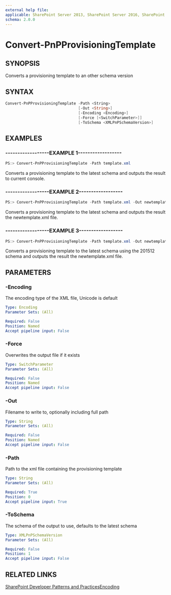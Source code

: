 ```yaml
---
external help file:
applicable: SharePoint Server 2013, SharePoint Server 2016, SharePoint Online
schema: 2.0.0
---
```

# Convert-PnPProvisioningTemplate

## SYNOPSIS
Converts a provisioning template to an other schema version

## SYNTAX 

```powershell
Convert-PnPProvisioningTemplate -Path <String>
                                [-Out <String>]
                                [-Encoding <Encoding>]
                                [-Force [<SwitchParameter>]]
                                [-ToSchema <XMLPnPSchemaVersion>]
```

## EXAMPLES

### ------------------EXAMPLE 1------------------
```powershell
PS:> Convert-PnPProvisioningTemplate -Path template.xml
```

Converts a provisioning template to the latest schema and outputs the result to current console.

### ------------------EXAMPLE 2------------------
```powershell
PS:> Convert-PnPProvisioningTemplate -Path template.xml -Out newtemplate.xml
```

Converts a provisioning template to the latest schema and outputs the result the newtemplate.xml file.

### ------------------EXAMPLE 3------------------
```powershell
PS:> Convert-PnPProvisioningTemplate -Path template.xml -Out newtemplate.xml -ToSchema V201512
```

Converts a provisioning template to the latest schema using the 201512 schema and outputs the result the newtemplate.xml file.

## PARAMETERS

### -Encoding
The encoding type of the XML file, Unicode is default

```yaml
Type: Encoding
Parameter Sets: (All)

Required: False
Position: Named
Accept pipeline input: False
```

### -Force
Overwrites the output file if it exists

```yaml
Type: SwitchParameter
Parameter Sets: (All)

Required: False
Position: Named
Accept pipeline input: False
```

### -Out
Filename to write to, optionally including full path

```yaml
Type: String
Parameter Sets: (All)

Required: False
Position: Named
Accept pipeline input: False
```

### -Path
Path to the xml file containing the provisioning template

```yaml
Type: String
Parameter Sets: (All)

Required: True
Position: 0
Accept pipeline input: True
```

### -ToSchema
The schema of the output to use, defaults to the latest schema

```yaml
Type: XMLPnPSchemaVersion
Parameter Sets: (All)

Required: False
Position: 1
Accept pipeline input: False
```

## RELATED LINKS

[SharePoint Developer Patterns and Practices](http://aka.ms/sppnp)[Encoding](https://msdn.microsoft.com/en-us/library/system.text.encoding_properties.aspx)
